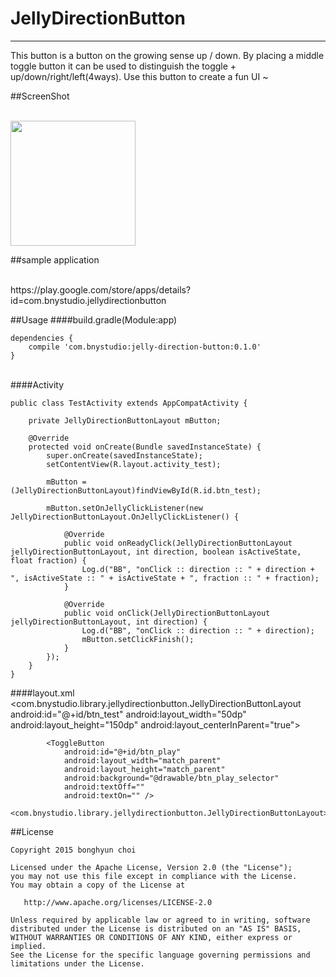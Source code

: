 # JellyDirectionButton
---
This button is a button on the growing sense up / down.
By placing a middle toggle button it can be used to distinguish the toggle + up/down/right/left(4ways).
Use this button to create a fun UI ~

##ScreenShot

<br/>

<img src="https://rawgit.com/bonghyun2/jelly-direction-button/master/screenshots/Screenshot_button.gif" width = 200/>

##sample application

<br/>
    https://play.google.com/store/apps/details?id=com.bnystudio.jellydirectionbutton

##Usage
####build.gradle(Module:app)

	dependencies {
	    compile 'com.bnystudio:jelly-direction-button:0.1.0'
	}

<br/>
####Activity

	public class TestActivity extends AppCompatActivity {
	
	    private JellyDirectionButtonLayout mButton;
	
	    @Override
	    protected void onCreate(Bundle savedInstanceState) {
	        super.onCreate(savedInstanceState);
	        setContentView(R.layout.activity_test);
	
	        mButton = (JellyDirectionButtonLayout)findViewById(R.id.btn_test);
	
	        mButton.setOnJellyClickListener(new JellyDirectionButtonLayout.OnJellyClickListener() {
	
	            @Override
	            public void onReadyClick(JellyDirectionButtonLayout jellyDirectionButtonLayout, int direction, boolean isActiveState, float fraction) {
	                Log.d("BB", "onClick :: direction :: " + direction + ", isActiveState :: " + isActiveState + ", fraction :: " + fraction);
	            }
	
	            @Override
	            public void onClick(JellyDirectionButtonLayout jellyDirectionButtonLayout, int direction) {
	                Log.d("BB", "onClick :: direction :: " + direction);
	                mButton.setClickFinish();
	            }
	        });
	    }
	}

####layout.xml
	<com.bnystudio.library.jellydirectionbutton.JellyDirectionButtonLayout
	        android:id="@+id/btn_test"
	        android:layout_width="50dp"
	        android:layout_height="150dp"
	        android:layout_centerInParent="true">
	
	        <ToggleButton
	            android:id="@+id/btn_play"
	            android:layout_width="match_parent"
	            android:layout_height="match_parent"
	            android:background="@drawable/btn_play_selector"
	            android:textOff=""
	            android:textOn="" />

	<com.bnystudio.library.jellydirectionbutton.JellyDirectionButtonLayout>

##License


	Copyright 2015 bonghyun choi
	
	Licensed under the Apache License, Version 2.0 (the "License");
	you may not use this file except in compliance with the License.
	You may obtain a copy of the License at
	
	   http://www.apache.org/licenses/LICENSE-2.0
	
	Unless required by applicable law or agreed to in writing, software
	distributed under the License is distributed on an "AS IS" BASIS,
	WITHOUT WARRANTIES OR CONDITIONS OF ANY KIND, either express or implied.
	See the License for the specific language governing permissions and
	limitations under the License.
